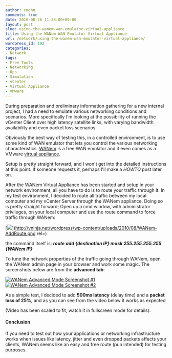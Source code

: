 ```yaml
---
author: cmohn
comments: true
date: 2010-08-26 11:38:00+00:00
layout: post
slug: using-the-wanem-wan-emulator-virtual-appliance
title: Using the WANem WAN Emulator Virtual Appliance
url: /network/using-the-wanem-wan-emulator-virtual-appliance/
wordpress_id: 192
categories:
- Network
tags:
- Free Tools
- Networking
- Ops
- Simulation
- vCenter
- Virtual Appliance
- VMware
---
```


During preparation and preliminary information gathering for a new internal project, I had a need to emulate various networking conditions and scenarios. More specifically I'm looking at the possibility of running the vCenter Client over high latency satellite links, with varying bandwidth availability and even packet loss scenarios.

Obviously the best way of testing this, in a controlled environment, is to use some kind of WAN emulator that lets you control the various networking characteristics. [WANem](http://wanem.sourceforge.net/) is a free WAN emulator and it even comes as a VMware [virtual appliance](http://wanem.sourceforge.net/).

Setup is pretty straight forward, and I won't get into the detailed instructions at this point. If someone requests it, perhaps I'll make a _HOWTO_ post later on.

After the WANem Virtual Appliance has been started and setup in your network environment, all you have to do is to route your traffic through it. In my test environment, I decided to route all traffic between my local computer and my vCenter Server through the WANem appliance. Doing so is pretty straight forward; Open up a cmd window, with administrator privileges, on your local computer and use the route command to force traffic through WANem:

[![](http://vninja.net/wordpress/wp-content/uploads/2010/08/WANem-AddRoute-300x125.png)](http://vninja.net/wordpress/wp-content/uploads/2010/08/WANem-AddRoute.png rel=)

the command itself is:
**_route add {destination IP} mask 255.255.255.255 {WANem IP}_**

To tune the network properties of the traffic going through WANem, open the WANem admin page in your browser and work some magic. The screenshots below are from the **advanced tab**:

[![WANem Advanced Mode Screenshot #1](http://vninja.net/wordpress/wp-content/uploads/2010/08/WANem-Advanced1-300x220.png)](http://vninja.net/wordpress/wp-content/uploads/2010/08/WANem-Advanced1.png)[![WANem Advanced Mode Screenshot #2](http://vninja.net/wordpress/wp-content/uploads/2010/08/WANem-Advanced2-300x220.png)](http://vninja.net/wordpress/wp-content/uploads/2010/08/WANem-Advanced2.png)

As a simple test, I decided to add **500ms latency** (delay time) and a **packet loss of 25%**, and as you can see from the video below it works as expected

                
(Video has been scaled to fit, watch it in fullscreen mode for details).



#### Conclusion



If you need to test out how your applications or networking infrastructure works when issues like latency, jitter and even dropped packets affects your clients, WANem seems like an easy and free route (pun intended) for testing purposes.

